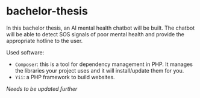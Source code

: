# bachelor-thesis

In this bachelor thesis, an AI mental health chatbot will be built.
The chatbot will be able to detect SOS signals of poor mental health and provide the appropriate hotline to the user.

Used software:
* ```Composer```: this is a tool for dependency management in PHP. It manages the libraries your project uses and it will install/update them for you.
* ```Yii```: a PHP framework to build websites.

_Needs to be updated further_
